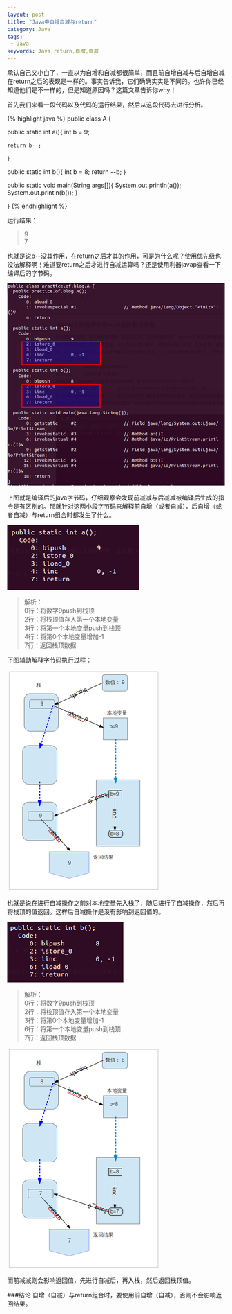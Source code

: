 ```yaml
---
layout: post
title: "Java中自增自减与return"
category: Java
tags:
 - Java
keywords: Java,return,自增,自减
---
```


承认自己又小白了，一直以为自增和自减都很简单，而且前自增自减与后自增自减在return之后的表现是一样的。事实告诉我，它们确确实实是不同的。也许你已经知道他们是不一样的，但是知道原因吗？这篇文章告诉你why！

首先我们来看一段代码以及代码的运行结果，然后从这段代码去进行分析。

{% highlight java %}
public class A {
  
  public static int a(){
    int b = 9;
    
    return b--;
  }
  
  public static int b(){
    int b = 8;
    return --b;
  }
  
  public static void main(String args[]){
    System.out.println(a());
    System.out.println(b());
  }

}
{% endhighlight %}

运行结果：
<blockquote>
  9<br>
  7
</blockquote>

也就是说b--没其作用，在return之后才其的作用，可是为什么呢？使用优先级也没法解释啊！难道要return之后才进行自减运算吗？还是使用利器javap查看一下编译后的字节码。

<div class='center' >
  <img src="/post_images/2012/09/javap--++.png" style="width:700px;">
</div>

上图就是编译后的java字节码，仔细观察会发现前减减与后减减被编译后生成的指令是有区别的。那就针对这两小段字节码来解释前自增（或者自减），后自增（或者自减）与return组合时都发生了什么。

<div class='center'>
  <img src="/post_images/2012/09/javap--++_a.png">
</div>

<blockquote>
  解析：<br>
    0行：将数字9push到栈顶<br>
    2行：将栈顶值存入第一个本地变量<br>
    3行：将第一个本地变量push到栈顶<br>
    4行：将第0个本地变量增加-1<br>
    7行：返回栈顶数据<br>
</blockquote>

下图辅助解释字节码执行过程：

<div class='center'>
  <img src="/post_images/2012/09/javap--++_a_after.png">
</div>

也就是说在进行自减操作之前对本地变量先入栈了，随后进行了自减操作，然后再将栈顶的值返回。这样后自减操作是没有影响到返回值的。

<div class='center'>
  <img src="/post_images/2012/09/javap--++_b.png">
</div>

<blockquote>
  解析：<br>
    0行：将数字9push到栈顶<br>
    2行：将栈顶值存入第一个本地变量<br>
    3行：将第0个本地变量增加-1<br>
    6行：将第一个本地变量push到栈顶<br>
    7行：返回栈顶数据
</blockquote>

<div class='center'>
  <img src="/post_images/2012/09/javap--++_b_before.png">
</div>

而前减减则会影响返回值，先进行自减后，再入栈，然后返回栈顶值。

###结论
自增（自减）与return组合时，要使用前自增（自减），否则不会影响返回结果。